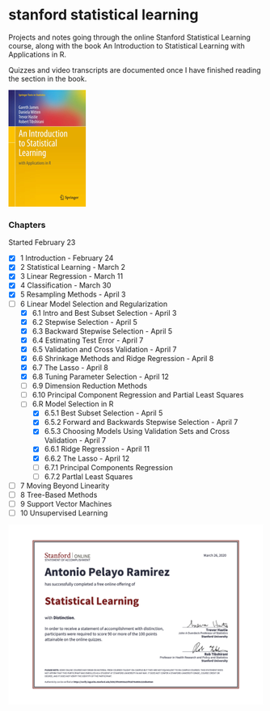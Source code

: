 # stanford statistical learning
Projects and notes going through the online Stanford Statistical Learning course,
along with the book An Introduction to Statistical Learning with Applications in R. 

Quizzes and video transcripts are documented once I have finished reading the section
in the book.

!['textbook cover'](./files/islr-cover.jpg)

### Chapters
Started February 23 
- [x] 1 Introduction - February 24
- [x] 2 Statistical Learning - March 2
- [x] 3 Linear Regression - March 11 
- [x] 4 Classification - March 30
- [x] 5 Resampling Methods - April 3
- [ ] 6 Linear Model Selection and Regularization
    - [x] 6.1 Intro and Best Subset Selection - April 3
    - [x] 6.2 Stepwise Selection - April 5
    - [x] 6.3 Backward Stepwise Selection - April 5
    - [x] 6.4 Estimating Test Error - April 7
    - [x] 6.5 Validation and Cross Validation - April 7
    - [x] 6.6 Shrinkage Methods and Ridge Regression - April 8
    - [x] 6.7 The Lasso - April 8
    - [x] 6.8 Tuning Parameter Selection - April 12
    - [ ] 6.9 Dimension Reduction Methods
    - [ ] 6.10 Principal Component Regression and Partial Least Squares
    - [ ] 6.R Model Selection in R
        - [x] 6.5.1 Best Subset Selection - April 5
        - [x] 6.5.2 Forward and Backwards Stepwise Selection - April 7
        - [x] 6.5.3 Choosing Models Using Validation Sets and Cross Validation - April 7
        - [x] 6.6.1 Ridge Regression - April 11
        - [x] 6.6.2 The Lasso - April 12
        - [ ] 6.7.1 Principal Components Regression
        - [ ] 6.7.2 Partlal Least Squares
- [ ] 7 Moving Beyond Linearity 
- [ ] 8 Tree-Based Methods
- [ ] 9 Support Vector Machines
- [ ] 10 Unsupervised Learning

!['statement of accomplishment'](files/soa.png)

